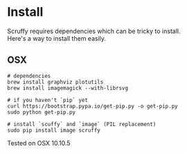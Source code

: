 # Install

Scruffy requires dependencies which can be tricky to install.  
Here's a way to install them easily.

## OSX

	# dependencies
	brew install graphviz plotutils
	brew install imagemagick --with-librsvg

	# if you haven't `pip` yet
	curl https://bootstrap.pypa.io/get-pip.py -o get-pip.py
	sudo python get-pip.py

	# install `scuffy` and `image` (PIL replacement)
	sudo pip install image scruffy

Tested on OSX 10.10.5